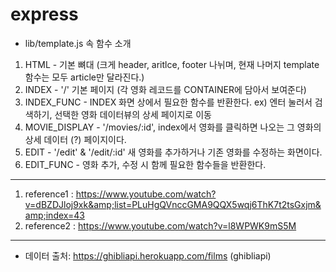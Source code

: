 # express

- lib/template.js 속 함수 소개

1. HTML - 기본 뼈대 (크게 header, aritlce, footer 나뉘며, 현재 나머지 template 함수는 모두 article만 달라진다.)
2. INDEX - '/' 기본 페이지 (각 영화 레코드를 CONTAINER에 담아서 보여준다)
3. INDEX_FUNC - INDEX 화면 상에서 필요한 함수를 반환한다. ex) 엔터 눌러서 검색하기, 선택한 영화 데이터뷰의 상세 페이지로 이동
4. MOVIE_DISPLAY - '/movies/:id', index에서 영화를 클릭하면 나오는 그 영화의 상세 데이터 (?) 페이지이다.
5. EDIT - '/edit' & '/edit/:id' 새 영화를 추가하거나 기존 영화를 수정하는 화면이다.
6. EDIT_FUNC - 영화 추가, 수정 시 함께 필요한 함수들을 반환한다.

---

1. reference1 : https://www.youtube.com/watch?v=dBZDJloj9xk&amp;list=PLuHgQVnccGMA9QQX5wqj6ThK7t2tsGxjm&amp;index=43
2. reference2 : https://www.youtube.com/watch?v=l8WPWK9mS5M

---

- 데이터 출처: https://ghibliapi.herokuapp.com/films (ghibliapi)
